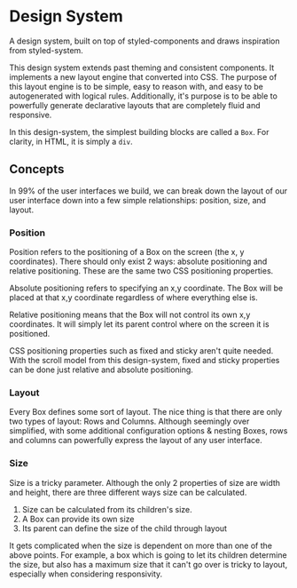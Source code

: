 # Design System

A design system, built on top of styled-components and draws inspiration from styled-system.

This design system extends past theming and consistent components. It implements a new layout engine that converted into CSS. The purpose of this layout engine is to be simple, easy to reason with, and easy to be autogenerated with logical rules. Additionally, it's purpose is to be able to powerfully generate declarative layouts that are completely fluid and responsive.

In this design-system, the simplest building blocks are called a `Box`. For clarity, in HTML, it is simply a `div`.

## Concepts

In 99% of the user interfaces we build, we can break down the layout of our user interface down into a few simple relationships: position, size, and layout.

### Position

Position refers to the positioning of a Box on the screen (the x, y coordinates). There should only exist 2 ways: absolute positioning and relative positioning. These are the same two CSS positioning properties.

Absolute positioning refers to specifying an x,y coordinate. The Box will be placed at that x,y coordinate regardless of where everything else is.

Relative positioning means that the Box will not control its own x,y coordinates. It will simply let its parent control where on the screen it is positioned.

CSS positioning properties such as fixed and sticky aren't quite needed. With the scroll model from this design-system, fixed and sticky properties can be done just relative and absolute positioning.

### Layout

Every Box defines some sort of layout. The nice thing is that there are only two types of layout: Rows and Columns. Although seemingly over simplified, with some additional configuration options & nesting Boxes, rows and columns can powerfully express the layout of any user interface.

### Size

Size is a tricky parameter. Although the only 2 properties of size are width and height, there are three different ways size can be calculated.

1. Size can be calculated from its children's size.
2. A Box can provide its own size
3. Its parent can define the size of the child through layout

It gets complicated when the size is dependent on more than one of the above points. For example, a box which is going to let its children determine the size, but also has a maximum size that it can't go over is tricky to layout, especially when considering responsivity.
